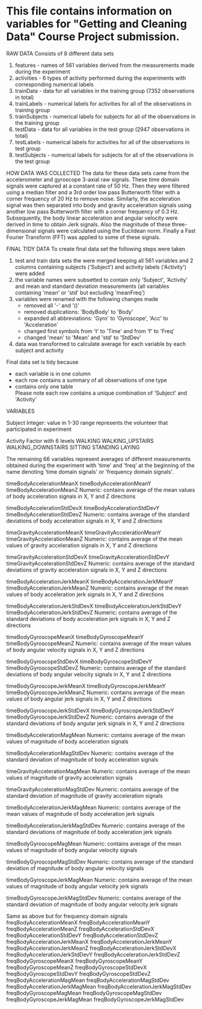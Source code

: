 # This file contains information on variables for "Getting and Cleaning Data" Course Project submission.

RAW DATA
Consists of 8 different data sets 
1. features - names of 561 variables derived from the measurements made during the experiment 
2. activities - 6 types of activity performed during the experiments with corresponding numerical labels
3. trainData - data for all variables in the training group (7352 observations in total)
4. trainLabels - numerical labels for activities for all of the observations in training group
5. trainSubjects - numerical labels for subjects for all of the observations in the training group 
6. testData - data for all variables in the test group (2947 observations in total)
7. testLabels - numerical labels for activities for all of the observations in test group
8. testSubjects - numerical labels for subjects for all of the observations in the test group

HOW DATA WAS COLLECTED
The data for these data sets came from the accelerometer and gyroscope 3-axial raw signals. These time domain signals were captured at a constant rate of 50 Hz. 
Then they were filtered using a median filter and a 3rd order low pass Butterworth filter with a corner frequency of 20 Hz to remove noise. 
Similarly, the acceleration signal was then separated into body and gravity acceleration signals using another low pass Butterworth filter with a corner frequency of 0.3 Hz. 
Subsequently, the body linear acceleration and angular velocity were derived in time to obtain Jerk signals. 
Also the magnitude of these three-dimensional signals were calculated using the Euclidean norm. 
Finally a Fast Fourier Transform (FFT) was applied to some of these signals.

FINAL TIDY DATA 
To create final data set the following steps were taken
1. test and train data sets the were merged keeping all 561 variables and 2 columns containing subjects ('Subject') and activity labels ('Activity') were added
2. the variable names were subsetted to contain only 'Subject', 'Activity' and mean and standard deviation measurements (all variables containing
'mean' or 'std' but excluding 'meanFreq')
3. variables were renamed with the following changes made
	* removed all '-' and '()'
	* removed duplications: 'BodyBody' to 'Body'
	* expanded all abbreviations: 'Gyro' to 'Gyroscope', 'Acc' to 'Acceleration'
	* changed first symbols from 't' to 'Time' and from 'f' to 'Freq' 
	* changed 'mean' to 'Mean' and 'std' to 'StdDev'
4. data was transformed to calculate average for each variable by each subject and activity

Final data set is tidy because
* each variable is in one column
* each row contains a summary of all observations of one type
* contains only one table  
Please note each row contains a unique combination of 'Subject' and 'Activity'

VARIABLES

Subject
Integer: value in 1-30 range represents the volunteer that participated in experiment 

Activity
Factor with 6 levels
	WALKING
	WALKING_UPSTAIRS
	WALKING_DOWNSTAIRS
	SITTING
	STANDING
	LAYING
	
The remaining 66 variables represent averages of different measurements obtained during the experiment with 'time' and 'freq' at the beginning
of the name denoting 'time domain signals' or 'frequency domain signals'.	
	
timeBodyAccelerationMeanX 
timeBodyAccelerationMeanY
timeBodyAccelerationMeanZ
Numeric: contains average of the mean values of body acceleration signals in X, Y and Z directions

timeBodyAccelerationStdDevX
timeBodyAccelerationStdDevY
timeBodyAccelerationStdDevZ
Numeric: contains average of the standard deviations of body acceleration signals in X, Y and Z directions

timeGravityAccelerationMeanX
timeGravityAccelerationMeanY
timeGravityAccelerationMeanZ
Numeric: contains average of the mean values of gravity acceleration signals in X, Y and Z directions

timeGravityAccelerationStdDevX
timeGravityAccelerationStdDevY
timeGravityAccelerationStdDevZ
Numeric: contains average of the standard deviations of gravity acceleration signals in X, Y and Z directions

timeBodyAccelerationJerkMeanX
timeBodyAccelerationJerkMeanY
timeBodyAccelerationJerkMeanZ
Numeric: contains average of the mean values of body acceleration jerk signals in X, Y and Z directions

timeBodyAccelerationJerkStdDevX
timeBodyAccelerationJerkStdDevY
timeBodyAccelerationJerkStdDevZ
Numeric: contains average of the standard deviations of body acceleration jerk signals in X, Y and Z directions

timeBodyGyroscopeMeanX
timeBodyGyroscopeMeanY
timeBodyGyroscopeMeanZ
Numeric: contains average of the mean values of body angular velocity signals in X, Y and Z directions

timeBodyGyroscopeStdDevX
timeBodyGyroscopeStdDevY
timeBodyGyroscopeStdDevZ
Numeric: contains average of the standard deviations of body angular velocity signals in X, Y and Z directions

timeBodyGyroscopeJerkMeanX
timeBodyGyroscopeJerkMeanY
timeBodyGyroscopeJerkMeanZ
Numeric: contains average of the mean values of body angular jerk signals in X, Y and Z directions

timeBodyGyroscopeJerkStdDevX
timeBodyGyroscopeJerkStdDevY
timeBodyGyroscopeJerkStdDevZ
Numeric: contains average of the standard deviations of body angular jerk signals in X, Y and Z directions

timeBodyAccelerationMagMean
Numeric: contains average of the mean values of magnitude of body acceleration signals

timeBodyAccelerationMagStdDev
Numeric: contains average of the standard deviation of magnitude of body acceleration signals

timeGravityAccelerationMagMean
Numeric: contains average of the mean values of magnitude of gravity acceleration signals

timeGravityAccelerationMagStdDev
Numeric: contains average of the standard deviation of magnitude of gravity acceleration signals

timeBodyAccelerationJerkMagMean
Numeric: contains average of the mean values of magnitude of body acceleration jerk signals

timeBodyAccelerationJerkMagStdDev
Numeric: contains average of the standard deviations of magnitude of body acceleration jerk signals

timeBodyGyroscopeMagMean
Numeric: contains average of the mean values of magnitude of body angular velocity signals

timeBodyGyroscopeMagStdDev
Numeric: contains average of the standard deviation of magnitude of body angular velocity signals

timeBodyGyroscopeJerkMagMean
Numeric: contains average of the mean values of magnitude of body angular velocity jerk signals

timeBodyGyroscopeJerkMagStdDev
Numeric: contains average of the standard deviation of magnitude of body angular velocity jerk signals

Same as above but for frequency domain signals
freqBodyAccelerationMeanX
freqBodyAccelerationMeanY
freqBodyAccelerationMeanZ
freqBodyAccelerationStdDevX
freqBodyAccelerationStdDevY
freqBodyAccelerationStdDevZ
freqBodyAccelerationJerkMeanX
freqBodyAccelerationJerkMeanY
freqBodyAccelerationJerkMeanZ
freqBodyAccelerationJerkStdDevX
freqBodyAccelerationJerkStdDevY
freqBodyAccelerationJerkStdDevZ
freqBodyGyroscopeMeanX
freqBodyGyroscopeMeanY
freqBodyGyroscopeMeanZ
freqBodyGyroscopeStdDevX
freqBodyGyroscopeStdDevY
freqBodyGyroscopeStdDevZ
freqBodyAccelerationMagMean
freqBodyAccelerationMagStdDev
freqBodyAccelerationJerkMagMean
freqBodyAccelerationJerkMagStdDev
freqBodyGyroscopeMagMean
freqBodyGyroscopeMagStdDev
freqBodyGyroscopeJerkMagMean
freqBodyGyroscopeJerkMagStdDev

